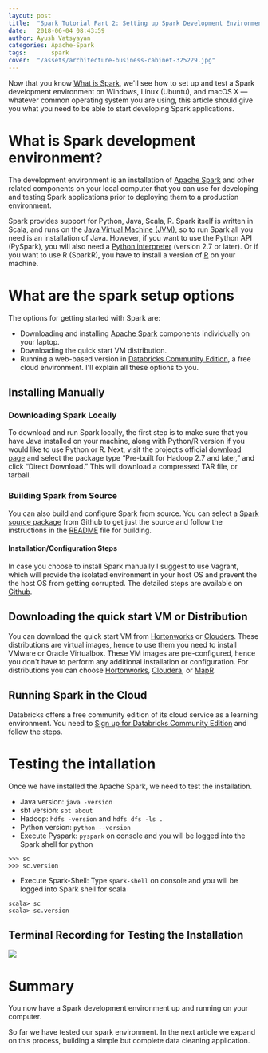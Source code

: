```yaml
---
layout: post
title:  "Spark Tutorial Part 2: Setting up Spark Development Environment"
date:   2018-06-04 08:43:59
author: Ayush Vatsyayan
categories: Apache-Spark
tags:	    spark
cover:  "/assets/architecture-business-cabinet-325229.jpg"
---
```


Now that you know [What is Spark](https://ayushedu.github.io/apache-spark/2018/04/18/Apache-Spark-Introduction.html), we'll see how to set up and test a Spark development environment on Windows, Linux (Ubuntu), and macOS X — whatever common operating system you are using, this article should give you what you need to be able to start developing Spark applications.

# What is Spark development environment?
The development environment is an installation of [Apache Spark](https://spark.apache.org) and other related components on your local computer that you can use for developing and testing Spark applications prior to deploying them to a production environment.

Spark provides support for Python, Java, Scala, R. Spark itself is written in Scala, and runs on the [Java Virtual Machine (JVM)](http://www.oracle.com/technetwork/java/javase/downloads/index.html), so to run Spark all you need is an installation of Java. 
However, if you want to use the Python API (PySpark), you will also need a [Python interpreter](https://www.python.org/downloads/) (version 2.7 or later). Or if you want to use R (SparkR), you have to install a version of [R](https://cloud.r-project.org) on your machine.

# What are the spark setup options
The options for getting started with Spark are:
* Downloading and installing [Apache Spark](https://spark.apache.org) components individually on your laptop.
* Downloading the quick start VM distribution.
* Running a web-based version in [Databricks Community Edition](https://databricks.com/try-databricks), a free cloud environment.
I'll explain all these options to you.

## Installing Manually
### Downloading Spark Locally
To download and run Spark locally, the first step is to make sure that you have Java installed on your machine, along with Python/R version if you would like to use Python or R. Next, visit the project’s official [download page](https://spark.apache.org/downloads.html) and select the package type “Pre-built for Hadoop 2.7 and later,” and click “Direct Download.” This will download a compressed TAR file, or tarball.

### Building Spark from Source
You can also build and configure Spark from source. You can select a [Spark source package](https://github.com/apache/spark) from Github to get just the source and follow the instructions in the [README](https://github.com/apache/spark/blob/master/README.md) file for building.

#### Installation/Configuration Steps
In case you choose to install Spark manually I suggest to use Vagrant, which will provide the isolated environment in your host OS and prevent the the host OS from getting corrupted.
The detailed steps are available on [Github](https://github.com/ayushedu/sparkvagrant).

## Downloading the quick start VM or Distribution
You can download the quick start VM from [Hortonworks](https://hortonworks.com/products/sandbox/) or [Clouders](https://www.cloudera.com/downloads/quickstart_vms/5-13.html). These distributions are virtual images, hence to use them you need to install VMware or Oracle Virtualbox. These VM images are pre-configured, hence you don't have to perform any additional installation or configuration.
For distributions you can choose [Hortonworks](https://hortonworks.com/products/data-platforms/hdp/), [Cloudera](https://www.cloudera.com/downloads/spark2/2-3.html), or [MapR](https://mapr.com/try-mapr/).

## Running Spark in the Cloud
Databricks offers a free community edition of its cloud service as a learning environment. You need to [Sign up for Databricks Community Edition](https://databricks.com/signup#signup/community) and follow the steps.

# Testing the intallation
Once we have installed the Apache Spark, we need to test the installation.
* Java version: `java -version`
* sbt version: `sbt about`
* Hadoop: `hdfs -version` and `hdfs dfs -ls .`
* Python version: `python --version`
* Execute Pyspark: `pyspark` on console and you will be logged into the Spark shell for python
```
>>> sc
>>> sc.version
```
* Execute Spark-Shell: Type `spark-shell` on console and you will be logged into Spark shell for scala
```
scala> sc
scala> sc.version
```

## Terminal Recording for Testing the Installation
<a href="https://asciinema.org/a/204919?speed=2.4" target="_blank"><img src="https://asciinema.org/a/204919.png" /></a>

# Summary
You now have a Spark development environment up and running on your computer.

So far we have tested our spark environment. In the next article we expand on this process, building a simple but complete data cleaning application.